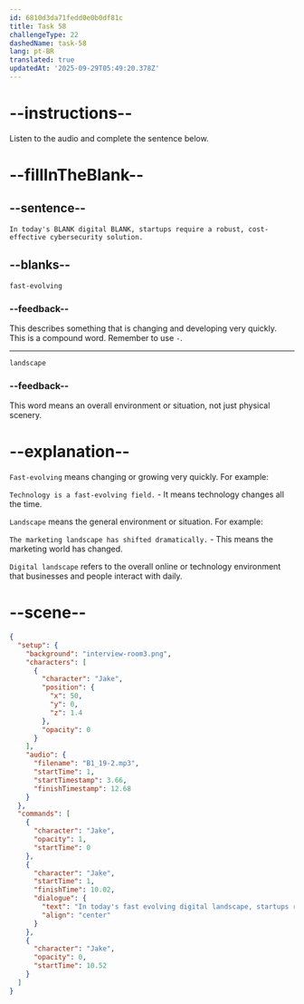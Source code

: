 ```yaml
---
id: 6810d3da71fedd0e0b0df81c
title: Task 58
challengeType: 22
dashedName: task-58
lang: pt-BR
translated: true
updatedAt: '2025-09-29T05:49:20.378Z'
---
```


<!-- (Audio) Jake: In today's fast-evolving digital landscape, startups require a robust, cost-effective cybersecurity solution. -->

# --instructions--

Listen to the audio and complete the sentence below.

# --fillInTheBlank--

## --sentence--

`In today's BLANK digital BLANK, startups require a robust, cost-effective cybersecurity solution.`

## --blanks--

`fast-evolving`

### --feedback--

This describes something that is changing and developing very quickly. This is a compound word. Remember to use `-`.

---

`landscape`

### --feedback--

This word means an overall environment or situation, not just physical scenery.

# --explanation--

`Fast-evolving` means changing or growing very quickly. For example:

`Technology is a fast-evolving field.` - It means technology changes all the time.

`Landscape` means the general environment or situation. For example:

`The marketing landscape has shifted dramatically.` - This means the marketing world has changed.

`Digital landscape` refers to the overall online or technology environment that businesses and people interact with daily.

# --scene--

```json
{
  "setup": {
    "background": "interview-room3.png",
    "characters": [
      {
        "character": "Jake",
        "position": {
          "x": 50,
          "y": 0,
          "z": 1.4
        },
        "opacity": 0
      }
    ],
    "audio": {
      "filename": "B1_19-2.mp3",
      "startTime": 1,
      "startTimestamp": 3.66,
      "finishTimestamp": 12.68
    }
  },
  "commands": [
    {
      "character": "Jake",
      "opacity": 1,
      "startTime": 0
    },
    {
      "character": "Jake",
      "startTime": 1,
      "finishTime": 10.02,
      "dialogue": {
        "text": "In today's fast evolving digital landscape, startups require a robust, cost-effective cybersecurity solution.",
        "align": "center"
      }
    },
    {
      "character": "Jake",
      "opacity": 0,
      "startTime": 10.52
    }
  ]
}
```
